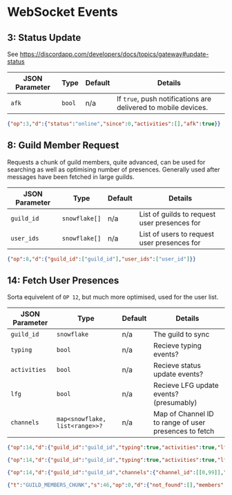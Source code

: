 # WebSocket Events

## 3: Status Update
See https://discordapp.com/developers/docs/topics/gateway#update-status

 JSON Parameter | Type      | Default | Details 
 -------------- | --------- | ------- | ------- 
 `afk`          | `bool`    | n/a     | If `true`, push notifications are delivered to mobile devices.

```json
{"op":3,"d":{"status":"online","since":0,"activities":[],"afk":true}}
```

## 8: Guild Member Request
Requests a chunk of guild members, quite advanced, can be used for searching as well as optimising number of presences. Generally used after messages have been fetched in large guilds.

 JSON Parameter | Type          | Default | Details 
 -------------- | ------------- | ------- | ------- 
 `guild_id`     | `snowflake[]` | n/a     | List of guilds to request user presences for
 `user_ids`     | `snowflake[]` | n/a     | List of users to request user presences for


```json
{"op":8,"d":{"guild_id":["guild_id"],"user_ids":["user_id"]}}
```

## 14: Fetch User Presences
Sorta equivelent of `OP 12`, but much more optimised, used for the user list.

 JSON Parameter | Type                           | Default | Details 
 -------------- | ------------------------------ | ------- | ------- 
 `guild_id`     | `snowflake`                    | n/a     | The guild to sync
 `typing`       | `bool`                         | n/a     | Recieve typing events?
 `activities`   | `bool`                         | n/a     | Recieve status update events?
 `lfg`          | `bool`                         | n/a     | Recieve LFG update events? (presumably)
 `channels`     | `map<snowflake, list<range>>?` | n/a     | Map of Channel ID to range of user presences to fetch


```json
{"op":14,"d":{"guild_id":"guild_id","typing":true,"activities":true,"lfg":true}}

{"op":14,"d":{"guild_id":"guild_id","typing":true,"activities":true,"lfg":true,"channels":{"channel_id":[[0,99]]}}}

{"op":14,"d":{"guild_id":"guild_id","channels":{"channel_id":[[0,99]],"channel_id":[[0,99]]}}}
```

```json
{"t":"GUILD_MEMBERS_CHUNK","s":46,"op":0,"d":{"not_found":[],"members":[{"user": { }}],"guild_id":"guild_id"}}
````